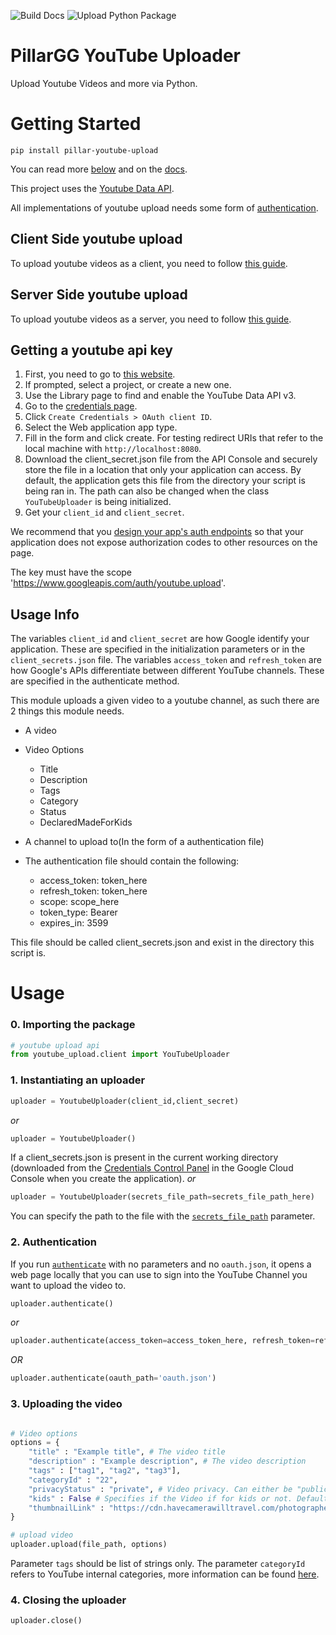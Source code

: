 ![Build Docs](https://github.com/pillargg/youtube-upload/workflows/Build%20Docs/badge.svg?branch=master) ![Upload Python Package](https://github.com/pillargg/youtube-upload/workflows/Upload%20Python%20Package/badge.svg)

# PillarGG YouTube Uploader
Upload Youtube Videos and more via Python.

# Getting Started

`pip install pillar-youtube-upload`

You can read more [below](https://github.com/pillargg/youtube-upload#usage) and on the [docs](https://pillargg.github.io/youtube-upload/YoutubeUploader/).

This project uses the [Youtube Data API](https://developers.google.com/youtube/v3/docs/videos/insert).

All implementations of youtube upload needs some form of [authentication](https://developers.google.com/youtube/v3/guides/authentication).

## Client Side youtube upload
To upload youtube videos as a client, you need to follow [this guide](https://developers.google.com/youtube/v3/guides/auth/client-side-web-apps).


## Server Side youtube upload
To upload youtube videos as a server, you need to follow [this guide](https://developers.google.com/youtube/v3/guides/auth/server-side-web-apps).


## Getting a youtube api key
1. First, you need to go to [this website](https://console.developers.google.com/apis/library).
2. If prompted, select a project, or create a new one.
3. Use the Library page to find and enable the YouTube Data API v3. 
4. Go to the [credentials page](https://console.developers.google.com/apis/credentials).
5. Click `Create Credentials > OAuth client ID`.
6. Select the Web application app type.
7. Fill in the form and click create. For testing redirect URIs that refer to the local machine with `http://localhost:8080`. 
8. Download the client_secret.json file from the API Console and securely store the file in a location that only your application can access. By default, the application gets this file from the directory your script is being ran in. The path can also be changed when the class `YouTubeUploader` is being initialized.
8. Get your `client_id` and `client_secret`.

We recommend that you [design your app's auth endpoints](https://developers.google.com/youtube/v3/guides/auth/server-side-web-apps#protectauthcode) so that your application does not expose authorization codes to other resources on the page.

The key must have the scope 'https://www.googleapis.com/auth/youtube.upload'.


## Usage Info

The variables `client_id` and `client_secret` are how Google identify your application. These are specified in the initialization parameters or in the `client_secrets.json` file.
The variables `access_token` and `refresh_token` are how Google's APIs differentiate between different YouTube channels. These are specified in the authenticate method.

This module uploads a given video to a youtube channel, as such there are 2 things this module needs. 
- A video
- Video Options
  - Title
  - Description
  - Tags
  - Category
  - Status
  - DeclaredMadeForKids
  
- A channel to upload to(In the form of a authentication file)

- The authentication file should contain the following:
  - access_token: token_here
  - refresh_token: token_here
  - scope: scope_here
  - token_type: Bearer
  - expires_in: 3599

This file should be called client_secrets.json and exist in the directory this script is.

# Usage

### 0. Importing the package 
```python
# youtube upload api
from youtube_upload.client import YouTubeUploader
```

### 1. Instantiating an uploader
```python
uploader = YoutubeUploader(client_id,client_secret)
```
*or*
```python
uploader = YoutubeUploader()
```
If a client_secrets.json is present in the current working directory (downloaded from the [Credentials Control Panel](https://console.developers.google.com/apis/credentials) in the Google Cloud Console when you create the application). 
*or*
```python
uploader = YoutubeUploader(secrets_file_path=secrets_file_path_here)
```
You can specify the path to the file with the [`secrets_file_path`](https://pillargg.github.io/youtube-upload/YoutubeUploader/#youtube_upload.client.YoutubeUploader) parameter.

### 2. Authentication

If you run [`authenticate`](https://pillargg.github.io/youtube-upload/YoutubeUploader/#youtube_upload.client.YoutubeUploader.authenticate) with no parameters and no `oauth.json`, it opens a web page locally that you can use to sign into the YouTube Channel you want to upload the video to. 


```python
uploader.authenticate()
```
*or*
```python
uploader.authenticate(access_token=access_token_here, refresh_token=refresh_token_here)
```
*OR*
```python
uploader.authenticate(oauth_path='oauth.json')
```

### 3. Uploading the video
```python

# Video options
options = {
    "title" : "Example title", # The video title
    "description" : "Example description", # The video description
    "tags" : ["tag1", "tag2", "tag3"],
    "categoryId" : "22",
    "privacyStatus" : "private", # Video privacy. Can either be "public", "private", or "unlisted"
    "kids" : False # Specifies if the Video if for kids or not. Defaults to False.
    "thumbnailLink" : "https://cdn.havecamerawilltravel.com/photographer/files/2020/01/youtube-logo-new-1068x510.jpg" # Optional. Specifies video thumbnail.
}

# upload video
uploader.upload(file_path, options) 
```
Parameter `tags` should be list of strings only. The parameter `categoryId` refers to YouTube internal categories, more information can be found [here](https://stackoverflow.com/questions/17698040/youtube-api-v3-where-can-i-find-a-list-of-each-videocategoryid). 
### 4. Closing the uploader
```python
uploader.close()
```
